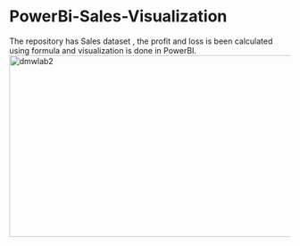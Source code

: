 # PowerBi-Sales-Visualization
The repository has Sales dataset , the profit and loss is been calculated using formula and visualization is done in PowerBI.
<img width="578" height="326" alt="dmwlab2" src="https://github.com/user-attachments/assets/2a4e98fd-89ec-4f30-b151-2263e9c549f3" />
